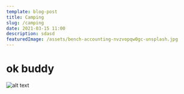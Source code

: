 ```yaml
---
template: blog-post
title: Camping
slug: /camping
date: 2021-03-15 11:00
description: sdasd
featuredImage: /assets/bench-accounting-nvzvopqw0gc-unsplash.jpg
---
```

<h1>ok buddy</h1>

![alt text](https://www.gravatar.com/avatar/dd5a7ef1476fb01998a215b1642dfd07)
